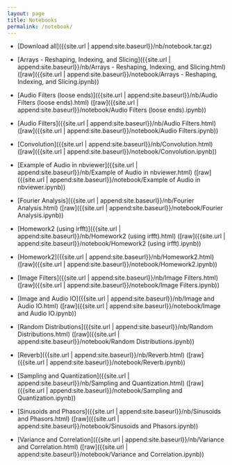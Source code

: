 ```yaml
---
layout: page
title: Notebooks
permalink: /notebook/
---
```


- [Download all]({{site.url | append:site.baseurl}}/nb/notebook.tar.gz)


- [Arrays - Reshaping, Indexing, and Slicing]({{site.url | append:site.baseurl}}/nb/Arrays - Reshaping, Indexing, and Slicing.html) ([raw]({{site.url | append:site.baseurl}}/notebook/Arrays - Reshaping, Indexing, and Slicing.ipynb))
- [Audio Filters (loose ends)]({{site.url | append:site.baseurl}}/nb/Audio Filters (loose ends).html) ([raw]({{site.url | append:site.baseurl}}/notebook/Audio Filters (loose ends).ipynb))
- [Audio Filters]({{site.url | append:site.baseurl}}/nb/Audio Filters.html) ([raw]({{site.url | append:site.baseurl}}/notebook/Audio Filters.ipynb))
- [Convolution]({{site.url | append:site.baseurl}}/nb/Convolution.html) ([raw]({{site.url | append:site.baseurl}}/notebook/Convolution.ipynb))
- [Example of Audio in nbviewer]({{site.url | append:site.baseurl}}/nb/Example of Audio in nbviewer.html) ([raw]({{site.url | append:site.baseurl}}/notebook/Example of Audio in nbviewer.ipynb))
- [Fourier Analysis]({{site.url | append:site.baseurl}}/nb/Fourier Analysis.html) ([raw]({{site.url | append:site.baseurl}}/notebook/Fourier Analysis.ipynb))
- [Homework2 (using irfft)]({{site.url | append:site.baseurl}}/nb/Homework2 (using irfft).html) ([raw]({{site.url | append:site.baseurl}}/notebook/Homework2 (using irfft).ipynb))
- [Homework2]({{site.url | append:site.baseurl}}/nb/Homework2.html) ([raw]({{site.url | append:site.baseurl}}/notebook/Homework2.ipynb))
- [Image Filters]({{site.url | append:site.baseurl}}/nb/Image Filters.html) ([raw]({{site.url | append:site.baseurl}}/notebook/Image Filters.ipynb))
- [Image and Audio IO]({{site.url | append:site.baseurl}}/nb/Image and Audio IO.html) ([raw]({{site.url | append:site.baseurl}}/notebook/Image and Audio IO.ipynb))
- [Random Distributions]({{site.url | append:site.baseurl}}/nb/Random Distributions.html) ([raw]({{site.url | append:site.baseurl}}/notebook/Random Distributions.ipynb))
- [Reverb]({{site.url | append:site.baseurl}}/nb/Reverb.html) ([raw]({{site.url | append:site.baseurl}}/notebook/Reverb.ipynb))
- [Sampling and Quantization]({{site.url | append:site.baseurl}}/nb/Sampling and Quantization.html) ([raw]({{site.url | append:site.baseurl}}/notebook/Sampling and Quantization.ipynb))
- [Sinusoids and Phasors]({{site.url | append:site.baseurl}}/nb/Sinusoids and Phasors.html) ([raw]({{site.url | append:site.baseurl}}/notebook/Sinusoids and Phasors.ipynb))
- [Variance and Correlation]({{site.url | append:site.baseurl}}/nb/Variance and Correlation.html) ([raw]({{site.url | append:site.baseurl}}/notebook/Variance and Correlation.ipynb))
